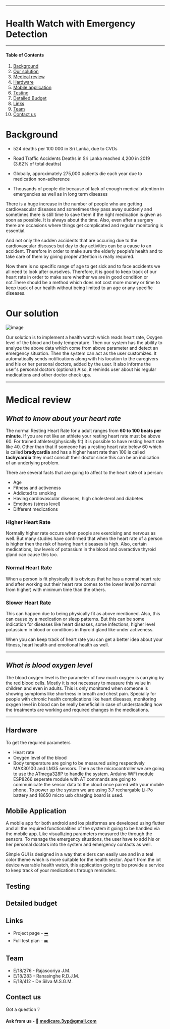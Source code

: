 ___
# Health Watch with Emergency Detection
___

#### Table of Contents
1. [Background](#background)
2. [Our solution](#our-solution)
3. [Medical review](#medical-review)
4. [Hardware](#hardware)
5. [Mobile application](#mobile-application)
6. [Testing](#testing)
7. [Detailed Budget](#detailed-budget)
8. [Links](#links)
9. [Team](#team)
10. [Contact us](#contact-us)

# Background

- 524 deaths per 100 000 in Sri Lanka, due to CVDs

- Road Traffic Accidents Deaths in Sri Lanka reached 4,200 in 2019 (3.62% of total deaths)

- Globally, approximately 275,000 patients die each year due to medication non-adherence

- Thousands of people die because of lack of enough medical attention in emergencies as well as in long term diseases

There is a huge increase in the number of people who are getting cardiovascular diseases and sometimes they pass away suddenly and sometimes there is still time to save them if the right medication is given as soon as possible. It is always about the time. Also, even after a surgery there are occasions where things get complicated and regular monitoring is essential.

And not only the sudden accidents that are occuring due to the cardiovascular diseases but day to day activities can be a cause to an accident. Therefore in order to make sure the elderly people’s health and to take care of them by giving proper attention is really required.

Now there is no specific range of age to get sick and to face accidents we all need to look after ourselves. Therefore, it is good to keep track of our heart rate in order to make sure whether we are in good condition or not.There should be a method which does not cost more money or time to keep track of our health without being limited to an age or any specific diseases.

# Our solution

![image](./images/xxx.png)

Our solution is to implement a health watch which reads heart rate, Oxygen level of the blood and body temperature. Then our system has the ability to analyze the above data which come from above parameter and detect an emergency situation. Then the system can act as the user customizes.
It automatically sends notifications along with his location to the caregivers and his or her personal doctors, added by the user.
It also informs the user's personal doctors (optional)
Also, it reminds user about his regular medications and other doctor check ups.
___
# Medical review

## _What to know about your heart rate_

The normal Resting Heart Rate for a adult ranges from **60 to 100 beats per minute**. If you are not like an athlete your resting heart rate must be above 60. For trained athletes(physically fit) it is possible to have resting heart rate like 40. Other than that if someone has a resting heart rate below 60 which is called **bradycardia** and has a higher heart rate than 100 is called **tachycardia** they must consult their doctor since this can be an indication of an underlying problem.

There are several facts that are going to affect to the heart rate of a person:

- Age
- Fitness and activeness
- Addicted to smoking
- Having cardiovascular diseases, high cholesterol and diabetes
- Emotions (stress level)
- Different medications

### Higher Heart Rate
Normally higher rate occurs when people are exercising and nervous as well. But many studies have confirmed that when the heart rate of a person is higher then the risk of having heart diseases is high. Also, certain medications, low levels of potassium in the blood and overactive thyroid gland can cause this too.

### Normal Heart Rate
When a person is fit physically it is obvious that he has a normal heart rate and after working out their heart rate comes to the lower level(to normal from higher) with minimum time than the others. 

### Slower Heart Rate
This can happen due to being physically fit as above mentioned. Also, this can cause by a medication or sleep patterns. But this can be some indication for diseases like heart diseases, some infections, higher level potassium in blood or conditions in thyroid gland like under activeness.


When you can keep track of heart rate you can get a better idea about your fitness, heart health and emotional health as well.

----------------------------------------------------------------------------------------------------------------------------------------------------------

## _What is blood oxygen level_

The blood oxygen level is the parameter of how much oxygen is carrying by the red blood cells. Mostly it is not necessary to measure this value in children and even in adults. This is only monitored when someone is showing symptoms like shortness in breath and chest pain. Specially for people with chronic health complications like heart diseases, monitoring oxygen level in blood can be really beneficial in case of understanding how the treatments are working and required changes in the medications.
___
## Hardware

To get the required parameters
  - Heart rate
  - Oxygen level of the blood
  - Body temperature
are going to be measured using respectively MAX30100 and LM35 sensors. Then as the microcontroller we are going to use the ATmega328P to handle the system. Arduino WiFi module ESP8266 seperate module with AT commands are going to commuinicate the sensor data to the cloud once paired with your mobile phone. To power up the system we are using 3.7 rechargable Li-Po battery and 18650 micro usb charging board is used.

## Mobile Application

A mobile app for both android and ios platformss are developed using flutter and all the required functionalities of the system it going to be handled via the mobile app. Like visuallizing parameters measured the through the sensors. To manage the emergency situations, the user have to add his or her personal doctors into the system and emergency contacts as well.

Simple GUI is designed in a way that elders can easily use and in a teal color theme which is more suitable for the health sector. Apart from the iot device wearable health watch, this application going to be provide a service to keep track of your medications through reminders. 

## Testing

## Detailed budget

## Links

- Project page - <a href="#"> ➡️ </a>
- Full test plan - <a href="#"> ➡️ </a>

## Team

- E/18/276 - Rajasooriya J.M.
- E/18/283 - Ranasinghe R.D.J.M.
- E/18/412 - De Silva M.S.G.M.

## Contact us

Got a question ❔

#### Ask from us -  📩 [medicare.3yp@gmail.com](mailto:medicare.3yp@gmail.com)

